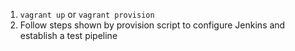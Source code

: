 1. `vagrant up` or `vagrant provision`
1. Follow steps shown by provision script to configure Jenkins and establish a test pipeline
